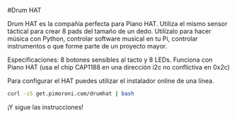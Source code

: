 <!--
---
name: Drum HAT
class: board
type: cap
formfactor: HAT
manufacturer: Pimoroni
description: An 8 pad finger Drum HAT for your Raspberry Pi
url: http://shop.pimoroni.com/products/drum-hat
github: https://github.com/pimoroni/drum-hat
buy: http://shop.pimoroni.com/products/drum-hat
image: 'drum-hat.png'
pincount: 40
eeprom: yes
power:
  '2':
  '17':
ground:
  '30':
  '34':
  '39':
pin:
  '3':
    mode: i2c
  '5':
    mode: i2c
  '22':
    name: Alert
    mode: input
  '40':
    name: Reset
    mode: output
i2c:
  '0x2c':
    name: Cap Touch
    device: cap1188
-->
#Drum HAT

Drum HAT es la compañía perfecta para Piano HAT. Utiliza el mismo sensor táctical para crear 8 pads del tamaño de un dedo. Utilízalo para hacer música con Python, controlar software musical en tu Pi, controlar instrumentos o que forme parte de un proyecto mayor.

Especificaciones: 8 botones sensibles al tacto y 8 LEDs. Funciona con Piano HAT (usa el chip CAP1188 en una dirección i2c no conflictiva en 0x2c)

Para configurar el HAT puedes utilizar el instalador online de una línea.

```bash
curl -sS get.pimoroni.com/drumhat | bash
```
¡Y sigue las instrucciones!
